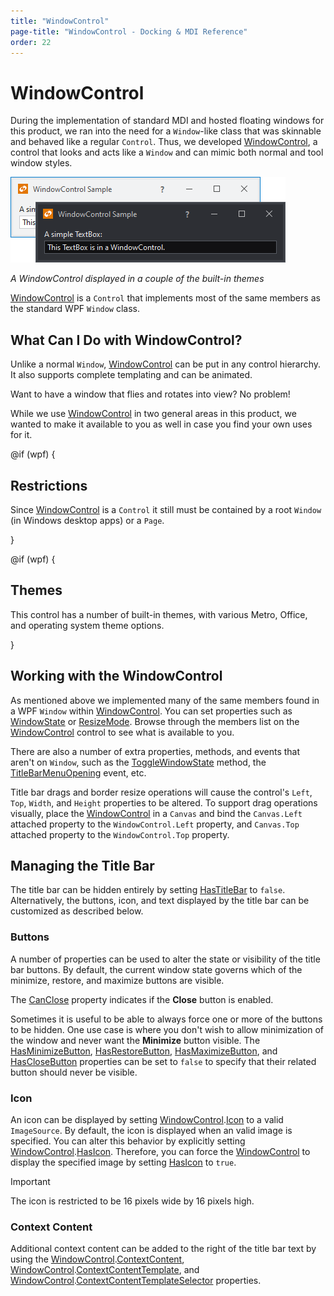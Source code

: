 ```yaml
---
title: "WindowControl"
page-title: "WindowControl - Docking & MDI Reference"
order: 22
---
```

# WindowControl

During the implementation of standard MDI and hosted floating windows for this product, we ran into the need for a `Window`-like class that was skinnable and behaved like a regular `Control`.  Thus, we developed [WindowControl](xref:@ActiproUIRoot.Controls.Docking.WindowControl), a control that looks and acts like a `Window` and can mimic both normal and tool window styles.

![Screenshot](images/window-control.png)

*A WindowControl displayed in a couple of the built-in themes*

[WindowControl](xref:@ActiproUIRoot.Controls.Docking.WindowControl) is a `Control` that implements most of the same members as the standard WPF `Window` class.

## What Can I Do with WindowControl?

Unlike a normal `Window`, [WindowControl](xref:@ActiproUIRoot.Controls.Docking.WindowControl) can be put in any control hierarchy.  It also supports complete templating and can be animated.

Want to have a window that flies and rotates into view?  No problem!

While we use [WindowControl](xref:@ActiproUIRoot.Controls.Docking.WindowControl) in two general areas in this product, we wanted to make it available to you as well in case you find your own uses for it.

@if (wpf) {

## Restrictions

Since [WindowControl](xref:@ActiproUIRoot.Controls.Docking.WindowControl) is a `Control` it still must be contained by a root `Window` (in Windows desktop apps) or a `Page`.

}

@if (wpf) {

## Themes

This control has a number of built-in themes, with various Metro, Office, and operating system theme options.

}

## Working with the WindowControl

As mentioned above we implemented many of the same members found in a WPF `Window` within [WindowControl](xref:@ActiproUIRoot.Controls.Docking.WindowControl).  You can set properties such as [WindowState](xref:@ActiproUIRoot.Controls.Docking.WindowControl.WindowState) or [ResizeMode](xref:@ActiproUIRoot.Controls.Docking.WindowControl.ResizeMode).  Browse through the members list on the [WindowControl](xref:@ActiproUIRoot.Controls.Docking.WindowControl) control to see what is available to you.

There are also a number of extra properties, methods, and events that aren't on `Window`, such as the [ToggleWindowState](xref:@ActiproUIRoot.Controls.Docking.WindowControl.ToggleWindowState*) method, the [TitleBarMenuOpening](xref:@ActiproUIRoot.Controls.Docking.WindowControl.TitleBarMenuOpening) event, etc.

Title bar drags and border resize operations will cause the control's `Left`, `Top`, `Width`, and `Height` properties to be altered.  To support drag operations visually, place the [WindowControl](xref:@ActiproUIRoot.Controls.Docking.WindowControl) in a `Canvas` and bind the `Canvas.Left` attached property to the `WindowControl.Left` property, and `Canvas.Top` attached property to the `WindowControl.Top` property.

## Managing the Title Bar

The title bar can be hidden entirely by setting [HasTitleBar](xref:@ActiproUIRoot.Controls.Docking.WindowControl.HasTitleBar) to `false`.  Alternatively, the buttons, icon, and text displayed by the title bar can be customized as described below.

### Buttons

A number of properties can be used to alter the state or visibility of the title bar buttons.  By default, the current window state governs which of the minimize, restore, and maximize buttons are visible.

The [CanClose](xref:@ActiproUIRoot.Controls.Docking.WindowControl.CanClose) property indicates if the **Close** button is enabled.

Sometimes it is useful to be able to always force one or more of the buttons to be hidden.  One use case is where you don't wish to allow minimization of the window and never want the **Minimize** button visible.  The [HasMinimizeButton](xref:@ActiproUIRoot.Controls.Docking.WindowControl.HasMinimizeButton), [HasRestoreButton](xref:@ActiproUIRoot.Controls.Docking.WindowControl.HasRestoreButton), [HasMaximizeButton](xref:@ActiproUIRoot.Controls.Docking.WindowControl.HasMaximizeButton), and [HasCloseButton](xref:@ActiproUIRoot.Controls.Docking.WindowControl.HasCloseButton) properties can be set to `false` to specify that their related button should never be visible.

### Icon

An icon can be displayed by setting [WindowControl](xref:@ActiproUIRoot.Controls.Docking.WindowControl).[Icon](xref:@ActiproUIRoot.Controls.Docking.WindowControl.Icon) to a valid `ImageSource`.  By default, the icon is displayed when an valid image is specified.  You can alter this behavior by explicitly setting [WindowControl](xref:@ActiproUIRoot.Controls.Docking.WindowControl).[HasIcon](xref:@ActiproUIRoot.Controls.Docking.WindowControl.HasIcon).  Therefore, you can force the [WindowControl](xref:@ActiproUIRoot.Controls.Docking.WindowControl) to display the specified image by setting [HasIcon](xref:@ActiproUIRoot.Controls.Docking.WindowControl.HasIcon) to `true`.

> [!IMPORTANT]
> The icon is restricted to be 16 pixels wide by 16 pixels high.

### Context Content

Additional context content can be added to the right of the title bar text by using the [WindowControl](xref:@ActiproUIRoot.Controls.Docking.WindowControl).[ContextContent](xref:@ActiproUIRoot.Controls.Docking.WindowControl.ContextContent), [WindowControl](xref:@ActiproUIRoot.Controls.Docking.WindowControl).[ContextContentTemplate](xref:@ActiproUIRoot.Controls.Docking.WindowControl.ContextContentTemplate), and [WindowControl](xref:@ActiproUIRoot.Controls.Docking.WindowControl).[ContextContentTemplateSelector](xref:@ActiproUIRoot.Controls.Docking.WindowControl.ContextContentTemplateSelector) properties.
